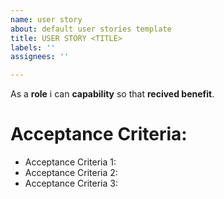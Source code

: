 ```yaml
---
name: user story
about: default user stories template
title: USER STORY <TITLE>
labels: ''
assignees: ''

---
```


As a **role** i can **capability** so that **recived benefit**.


# Acceptance Criteria:
* Acceptance Criteria 1:
* Acceptance Criteria 2:
* Acceptance Criteria 3:
